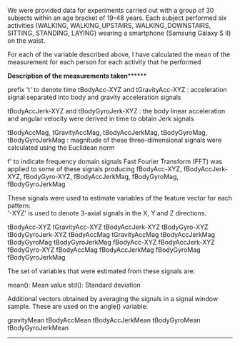 We were provided data for experiments  carried out with a group of 30 subjects within an age bracket of 19-48 years. Each subject performed six activities (WALKING, WALKING_UPSTAIRS, WALKING_DOWNSTAIRS, SITTING, STANDING, LAYING) wearing a smartphone (Samsung Galaxy S II) on the waist.

For each of the variable described above, I have calculated the mean of the measurement for each person for each activity that he performed

******************Description of the measurements taken************************

prefix 't' to denote time 
tBodyAcc-XYZ and tGravityAcc-XYZ : acceleration signal separated into body and gravity acceleration signals

tBodyAccJerk-XYZ and tBodyGyroJerk-XYZ : 
the body linear acceleration and angular velocity were derived in time to obtain Jerk signals

tBodyAccMag, tGravityAccMag, tBodyAccJerkMag, tBodyGyroMag, tBodyGyroJerkMag : 
magnitude of these three-dimensional signals were calculated using the Euclidean norm 

f' to indicate frequency domain signals
Fast Fourier Transform (FFT) was applied to some of these signals producing fBodyAcc-XYZ, fBodyAccJerk-XYZ, fBodyGyro-XYZ, fBodyAccJerkMag, fBodyGyroMag, fBodyGyroJerkMag 

These signals were used to estimate variables of the feature vector for each pattern:  
'-XYZ' is used to denote 3-axial signals in the X, Y and Z directions.

tBodyAcc-XYZ
tGravityAcc-XYZ
tBodyAccJerk-XYZ
tBodyGyro-XYZ
tBodyGyroJerk-XYZ
tBodyAccMag
tGravityAccMag
tBodyAccJerkMag
tBodyGyroMag
tBodyGyroJerkMag
fBodyAcc-XYZ
fBodyAccJerk-XYZ
fBodyGyro-XYZ
fBodyAccMag
fBodyAccJerkMag
fBodyGyroMag
fBodyGyroJerkMag

The set of variables that were estimated from these signals are: 

mean(): Mean value
std(): Standard deviation


Additional vectors obtained by averaging the signals in a signal window sample. These are used on the angle() variable:

gravityMean
tBodyAccMean
tBodyAccJerkMean
tBodyGyroMean
tBodyGyroJerkMean

*************************************************************************


